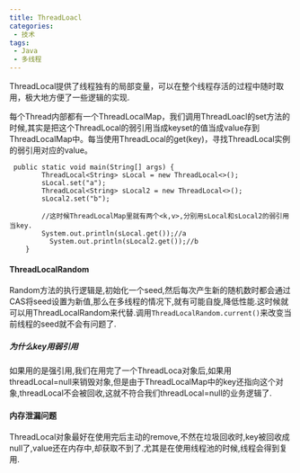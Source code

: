 ```yaml
---
title: ThreadLoacl
categories: 
 - 技术
tags:
 - Java
 - 多线程
---
```


ThreadLocal提供了线程独有的局部变量，可以在整个线程存活的过程中随时取用，极大地方便了一些逻辑的实现.



每个Thread内部都有一个ThreadLocalMap，我们调用ThreadLoacl的set方法的时候,其实是把这个ThreadLocal的弱引用当成keyset的值当成value存到ThreadLocalMap中。每当使用ThreadLocal的get(key)，寻找ThreadLocal实例的弱引用对应的value。


```
 public static void main(String[] args) {
        ThreadLocal<String> sLocal = new ThreadLocal<>();
        sLocal.set("a");
        ThreadLocal<String> sLocal2 = new ThreadLocal<>();
        sLocal2.set("b");
        
        //这时候ThreadLocalMap里就有两个<k,v>,分别用sLocal和sLocal2的弱引用当key.
        System.out.println(sLocal.get());//a
          System.out.println(sLocal2.get());//b
    }
```

#### ThreadLocalRandom
 Random方法的执行逻辑是,初始化一个seed,然后每次产生新的随机数时都会通过CAS将seed设置为新值,那么在多线程的情况下,就有可能自旋,降低性能.这时候就可以用ThreadLocalRandom来代替.调用`ThreadLocalRandom.current()`来改变当前线程的seed就不会有问题了.
 
##### 为什么key用弱引用
如果用的是强引用,我们在用完了一个ThreadLoca对象后,如果用threadLocal=null来销毁对象,但是由于ThreadLocalMap中的key还指向这个对象,threadLocal不会被回收,这就不符合我们threadLocal=null的业务逻辑了.
 
#### 内存泄漏问题
ThreadLocal对象最好在使用完后主动的remove,不然在垃圾回收时,key被回收成null了,value还在内存中,却获取不到了.尤其是在使用线程池的时候,线程会得到复用.
